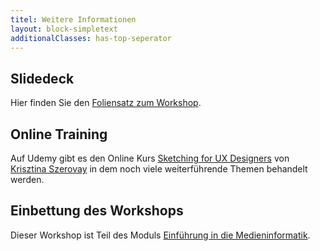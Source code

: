 ```yaml
---
titel: Weitere Informationen
layout: block-simpletext
additionalClasses: has-top-seperator
---
```


## Slidedeck
Hier finden Sie den [Foliensatz zum Workshop](https://cnoss.github.io/slides/presentations/misc/pen-and-paper/).

## Online Training
Auf Udemy gibt es den Online Kurs [Sketching for UX Designers](https://www.udemy.com/course/sketching-for-ux-designers/) von [Krisztina Szerovay](https://krisztina.szerovay.hu/) in dem noch viele weiterführende Themen behandelt werden. 

## Einbettung des Workshops
Dieser Workshop ist Teil des Moduls [Einführung in die Medieninformatik](https://www.medieninformatik.th-koeln.de/study/bachelor/moduls/ba_einfhrungindiemedieninformatik/). 

